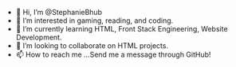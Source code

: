 - 👋 Hi, I’m @StephanieBhub
- 👀 I’m interested in gaming, reading, and coding.
- 🌱 I’m currently learning HTML, Front Stack Engineering, Website Development.
- 💞️ I’m looking to collaborate on HTML projects.
- 📫 How to reach me ...Send me a message through GitHub!

<!---
StephanieBhub/StephanieBhub is a ✨ special ✨ repository because its `README.md` (this file) appears on your GitHub profile.
You can click the Preview link to take a look at your changes.
--->
